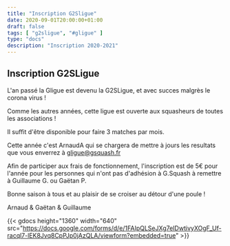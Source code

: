 ```yaml
---
title: "Inscription G2Sligue"
date: 2020-09-01T20:00:00+01:00
draft: false
tags: [ "g2sligue", "#gligue" ]
type: "docs"
description: "Inscription 2020-2021"
---
```


## Inscription G2SLigue

L'an passé la Gligue est devenu la G2SLigue, et avec succes malgrès le corona virus !

Comme les autres années, cette ligue est ouverte aux squasheurs de toutes les associations !

Il suffit d'être disponible pour faire 3 matches par mois.

Cette année c'est ArnaudA qui se chargera de mettre à jours les resultats que vous enverrez à gligue@gsquash.fr

Afin de participer aux frais de fonctionnement, l'inscription est de 5€ pour l'année pour les personnes qui n'ont pas d'adhésion à G.Squash à remettre à Guillaume G. ou Gaëtan P.

Bonne saison à tous et au plaisir de se croiser au détour d'une poule !

Arnaud & Gaëtan & Guillaume

{{< gdocs height="1360" width="640"  src="https://docs.google.com/forms/d/e/1FAIpQLSeJXg7eIDwtivyXOgF_Uf-racql7-lEK8Jvq8CpPJp0jAzQLA/viewform?embedded=true"  >}}
